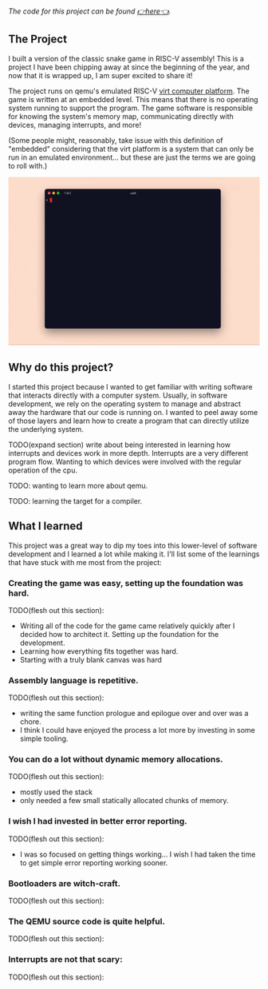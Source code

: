 _The code for this project can be found [👉here👈](https://github.com/bcarlborg/snake-game-in-riscv-assembly)._

## The Project
I built a version of the classic snake game in RISC-V assembly! This is a project I have been chipping away at since the beginning of the year, and now that it is wrapped up, I am super excited to share it!

The project runs on qemu's emulated RISC-V [virt computer platform](https://www.qemu.org/docs/master/system/riscv/virt.html). The game is written at an embedded level. This means that there is no operating system running to support the program. The game software is responsible for knowing the system's memory map, communicating directly with devices, managing interrupts, and more!

(Some people might, reasonably, take issue with this definition of "embedded" considering that the virt platform is a system that can only be run in an emulated environment... but these are just the terms we are going to roll with.)

![snake like game demo](snake-final-demo.gif)

## Why do this project?
I started this project because I wanted to get familiar with writing software that interacts directly with a computer system. Usually, in software development, we rely on the operating system to manage and abstract away the hardware that our code is running on. I wanted to peel away some of those layers and learn how to create a program that can directly utilize the underlying system.

TODO(expand section)
write about being interested in learning how interrupts and devices work in more depth. Interrupts are a very different program flow. Wanting to which devices were involved with the regular operation of the cpu.

TODO: wanting to learn more about qemu.

TODO: learning the target for a compiler.

## What I learned 
This project was a great way to dip my toes into this lower-level of software development and I learned a lot while making it. I'll list some of the learnings that have stuck with me most from the project:

### Creating the game was easy, setting up the foundation was hard.
TODO(flesh out this section):
- Writing all of the code for the game came relatively quickly after I decided how to architect it. Setting up the foundation for the development.
- Learning how everything fits together was hard.
- Starting with a truly blank canvas was hard

### Assembly language is repetitive.
TODO(flesh out this section):
- writing the same function prologue and epilogue over and over was a chore.
- I think I could have enjoyed the process a lot more by investing in some simple tooling.


### You can do a lot without dynamic memory allocations.
TODO(flesh out this section):
- mostly used the stack
- only needed a few small statically allocated chunks of memory.

### I wish I had invested in better error reporting.
TODO(flesh out this section):
- I was so focused on getting things working... I wish I had taken the time to get simple error reporting working sooner.

### Bootloaders are witch-craft.
TODO(flesh out this section):

### The QEMU source code is quite helpful.
TODO(flesh out this section):

### Interrupts are not that scary:
TODO(flesh out this section):